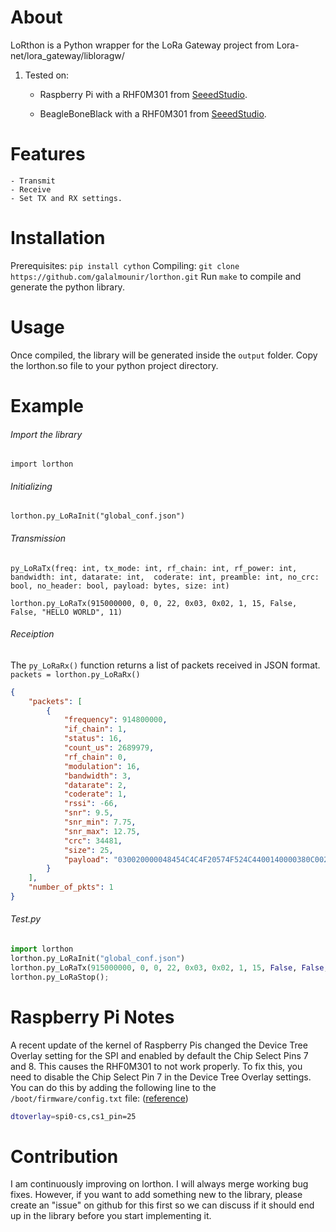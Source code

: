 # About
LoRthon is a Python wrapper for the LoRa Gateway project from Lora-net/lora_gateway/libloragw/

1. Tested on:
	- Raspberry Pi with a RHF0M301 from [SeeedStudio](https://www.seeedstudio.com/LoRa-LoRaWAN-Gateway-915MHz-for-Raspberry-Pi-3-p-2821.html).

	- BeagleBoneBlack with a RHF0M301 from [SeeedStudio](https://www.seeedstudio.com/LoRa-LoRaWAN-Gateway-915MHz-for-Raspberry-Pi-3-p-2821.html).

# Features
	- Transmit
	- Receive
	- Set TX and RX settings.

# Installation
Prerequisites: 
	`pip install cython`
Compiling: 
	```git clone https://github.com/galalmounir/lorthon.git```
	Run `make` to compile and generate the python library.

# Usage
Once compiled, the library will be generated inside the `output` folder. Copy the lorthon.so file to your python project directory.

# Example
###### Import the library
`import lorthon`

###### Initializing
`lorthon.py_LoRaInit("global_conf.json")`

###### Transmission
`py_LoRaTx(freq: int, tx_mode: int, rf_chain: int, rf_power: int, bandwidth: int, datarate: int, 
        coderate: int, preamble: int, no_crc: bool, no_header: bool, payload: bytes, size: int)`

`lorthon.py_LoRaTx(915000000, 0, 0, 22, 0x03, 0x02, 1, 15, False, False, "HELLO WORLD", 11)`

###### Receiption 
The `py_LoRaRx()` function returns a list of packets received in JSON format.
`packets = lorthon.py_LoRaRx()`

```JSON
{
    "packets": [
        {
            "frequency": 914800000,
            "if_chain": 1,
            "status": 16,
            "count_us": 2689979,
            "rf_chain": 0,
            "modulation": 16,
            "bandwidth": 3,
            "datarate": 2,
            "coderate": 1,
            "rssi": -66,
            "snr": 9.5,
            "snr_min": 7.75,
            "snr_max": 12.75,
            "crc": 34481,
            "size": 25,
            "payload": "030020000048454C4C4F20574F524C4400140000380C002031"
        }
    ],
    "number_of_pkts": 1
}
```

###### Test.py
```python
import lorthon
lorthon.py_LoRaInit("global_conf.json")
lorthon.py_LoRaTx(915000000, 0, 0, 22, 0x03, 0x02, 1, 15, False, False, "HELLO WORLD", 11)
lorthon.py_LoRaStop();	
```

# Raspberry Pi Notes
A recent update of the kernel of Raspberry Pis changed the Device Tree Overlay setting for the SPI and enabled by default the Chip Select Pins 7 and 8. This causes the RHF0M301 to not work properly. To fix this, you need to disable the Chip Select Pin 7 in the Device Tree Overlay settings. You can do this by adding the following line to the `/boot/firmware/config.txt` file:
([reference](https://github.com/Lora-net/lora_gateway/issues/162))
```bash
dtoverlay=spi0-cs,cs1_pin=25
```

# Contribution 
I am continuously improving on lorthon. I will always merge working bug fixes. However, if you want to add something new to the library, please create an "issue" on github for this first so we can discuss if it should end up in the library before you start implementing it.
